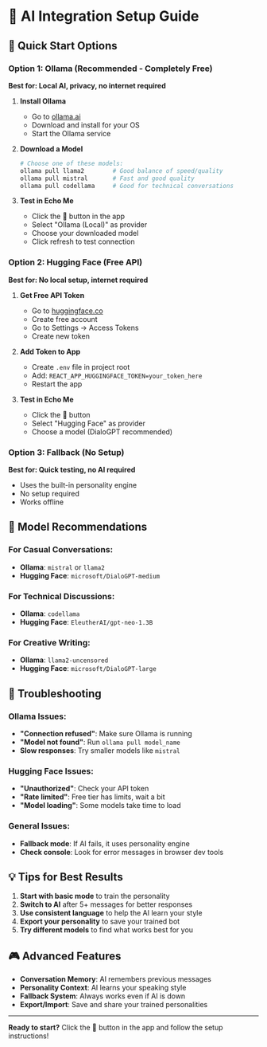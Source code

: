 # 🤖 AI Integration Setup Guide

## 🚀 Quick Start Options

### Option 1: Ollama (Recommended - Completely Free)
**Best for: Local AI, privacy, no internet required**

1. **Install Ollama**
   - Go to [ollama.ai](https://ollama.ai)
   - Download and install for your OS
   - Start the Ollama service

2. **Download a Model**
   ```bash
   # Choose one of these models:
   ollama pull llama2        # Good balance of speed/quality
   ollama pull mistral       # Fast and good quality
   ollama pull codellama     # Good for technical conversations
   ```

3. **Test in Echo Me**
   - Click the 🤖 button in the app
   - Select "Ollama (Local)" as provider
   - Choose your downloaded model
   - Click refresh to test connection

### Option 2: Hugging Face (Free API)
**Best for: No local setup, internet required**

1. **Get Free API Token**
   - Go to [huggingface.co](https://huggingface.co)
   - Create free account
   - Go to Settings → Access Tokens
   - Create new token

2. **Add Token to App**
   - Create `.env` file in project root
   - Add: `REACT_APP_HUGGINGFACE_TOKEN=your_token_here`
   - Restart the app

3. **Test in Echo Me**
   - Click the 🤖 button
   - Select "Hugging Face" as provider
   - Choose a model (DialoGPT recommended)

### Option 3: Fallback (No Setup)
**Best for: Quick testing, no AI required**
- Uses the built-in personality engine
- No setup required
- Works offline

## 🎯 Model Recommendations

### For Casual Conversations:
- **Ollama**: `mistral` or `llama2`
- **Hugging Face**: `microsoft/DialoGPT-medium`

### For Technical Discussions:
- **Ollama**: `codellama`
- **Hugging Face**: `EleutherAI/gpt-neo-1.3B`

### For Creative Writing:
- **Ollama**: `llama2-uncensored`
- **Hugging Face**: `microsoft/DialoGPT-large`

## 🔧 Troubleshooting

### Ollama Issues:
- **"Connection refused"**: Make sure Ollama is running
- **"Model not found"**: Run `ollama pull model_name`
- **Slow responses**: Try smaller models like `mistral`

### Hugging Face Issues:
- **"Unauthorized"**: Check your API token
- **"Rate limited"**: Free tier has limits, wait a bit
- **"Model loading"**: Some models take time to load

### General Issues:
- **Fallback mode**: If AI fails, it uses personality engine
- **Check console**: Look for error messages in browser dev tools

## 💡 Tips for Best Results

1. **Start with basic mode** to train the personality
2. **Switch to AI** after 5+ messages for better responses
3. **Use consistent language** to help the AI learn your style
4. **Export your personality** to save your trained bot
5. **Try different models** to find what works best for you

## 🎮 Advanced Features

- **Conversation Memory**: AI remembers previous messages
- **Personality Context**: AI learns your speaking style
- **Fallback System**: Always works even if AI is down
- **Export/Import**: Save and share your trained personalities

---

**Ready to start?** Click the 🤖 button in the app and follow the setup instructions! 
